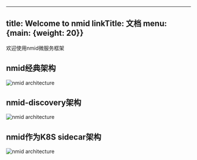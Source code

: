 
---
title: Welcome to nmid
linkTitle: 文档
menu: {main: {weight: 20}}
---

欢迎使用nmid微服务框架

## nmid经典架构

<img src="/images/nmid-architecture.png" alt="nmid architecture"/>  

## nmid-discovery架构  

<img src="/images/nmid-discovery.png" alt="nmid architecture"/>  

## nmid作为K8S sidecar架构

<img src="/images/nmid-sidecar.png" alt="nmid architecture"/>
